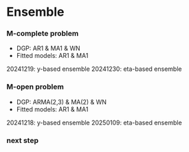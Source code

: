# Ensemble

### M-complete problem
 - DGP: AR1 & MA1 & WN
 - Fitted models: AR1 & MA1 

20241219: y-based ensemble
20241230: eta-based ensemble

### M-open problem
 - DGP: ARMA(2,3) & MA(2) & WN
 - Fitted models: AR1 & MA1 

20241218: y-based ensemble
20250109: eta-based ensemble

### next step 
